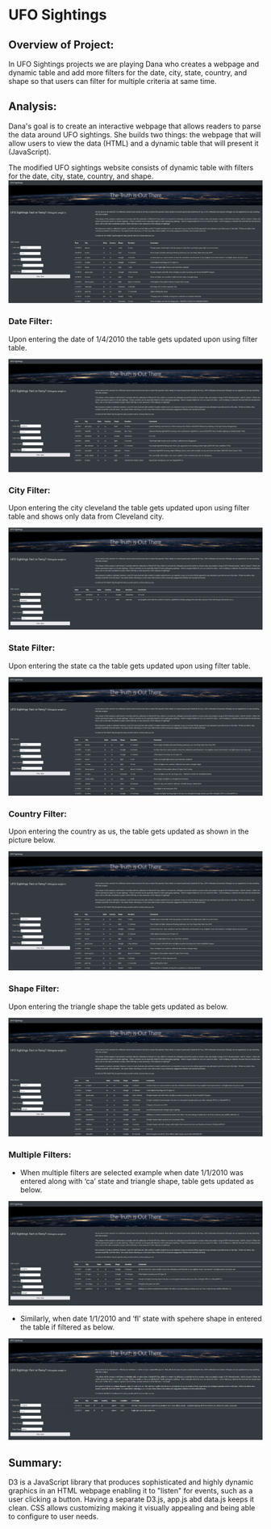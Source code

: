 # UFO Sightings
## Overview of Project:

In UFO Sightings projects we are playing Dana who creates a webpage and dynamic table and add more filters for the date, city, state, country, and shape so that users can filter for multiple criteria at same time.

## Analysis:
Dana's goal is to create an interactive webpage that allows readers to parse the data around UFO sightings. She builds two things: the webpage that will allow users to view the data (HTML) and a dynamic table that will present it (JavaScript).

The modified UFO sightings website consists of dynamic table with filters for the date, city, state, country, and shape.
![ IMAGES/ufo]( IMAGES/ufo.png)

### Date Filter:

Upon entering the date of 1/4/2010 the table gets updated upon using filter table.

![ IMAGES/date]( IMAGES/date.png)

### City Filter:

Upon entering the city cleveland the table gets updated upon using filter table and shows only data from Cleveland city.

![ IMAGES/city]( IMAGES/city.png)

### State Filter:

Upon entering the state ca the table gets updated upon using filter table.

![ IMAGES/state]( IMAGES/state.png)

### Country Filter:

Upon entering the country as us, the table gets updated as shown in the picture below.

![ IMAGES/country]( IMAGES/country.png)

### Shape Filter:

Upon entering the triangle shape the table gets updated as below.

![ IMAGES/shape]( IMAGES/shape.png)

### Multiple Filters:

- When multiple filters are selected example when date 1/1/2010 was entered along with ‘ca’ state and triangle shape, table gets updated as below.

![ IMAGES/multiple_filters]( IMAGES/multiple_filters.png)

- Similarly, when date 1/1/2010 and ‘fl’ state with spehere shape in entered the table if filtered as below.

![ IMAGES/multiple_filters_1]( IMAGES/multiple_filters_1.png)

## Summary:

D3 is a JavaScript library that produces sophisticated and highly dynamic graphics in an HTML webpage enabling it to "listen" for events, such as a user clicking a button. Having a separate D3.js, app.js abd data.js keeps it clean. CSS allows customizing making it visually appealing and being able to configure to user needs.
